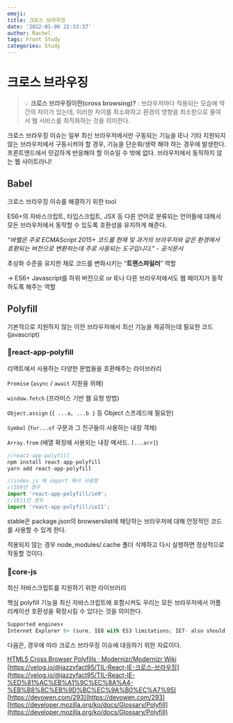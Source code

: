 ```yaml
---
emoji:
title: 크로스 브라우징
date: '2022-01-06 22:33:37'
author: Rachel
tags: Front Study
categories: Study
---
```


# <span style="font-weight: 900;">크로스 브라우징</span>

> 💡 **크로스 브라우징이란(cross browsing)?**
> : 브라우저마다 적용되는 모습에 약간의 차이가 있는데, 이러한 차이를 최소화하고 환경의 영향을 최소한으로 줄여서 웹 서비스를 최적화하는 것을 의미한다.

크로스 브라우징 이슈는 일부 최신 브라우저에서만 구동되는 기능을 IE나 기타 지원되지 않는 브라우저에서 구동시켜야 할 경우, 기능을 단순화/생략 해야 하는 경우에 발생한다.
프론트엔드에서 민감하게 반응해야 할 이슈일 수 밖에 없다.
브라우저에서 동작하지 않는 웹 사이트라니!

## <span style="font-weight: 600;">Babel</span>

크로스 브라우징 이슈를 해결하기 위한 tool

ES6+의 자바스크립트, 타입스크립트, JSX 등 다른 언어로 분류되는 언어들에 대해서 모든 브라우저에서 동작할 수 있도록 호환성을 유지하게 해준다.

_“바벨은 주로 ECMAScript 2015+ 코드를 현재 및 과거의 브라우저와 같은 환경에서 호환되는 버전으로 변환하는데 주로 사용되는 도구입니다.” - 공식문서_

추상화 수준을 유지한 채로 코드를 변화시키는 “**트랜스파일러**” 역할

→ ES6+ Javascript를 하위 버전으로 or IE나 다른 브라우저에서도 웹 페이지가 동작하도록 해주는 역할

## <span style="font-weight: 600;">Polyfill</span>

기본적으로 지원하지 않는 이전 브라우저에서 최신 기능을 제공하는데 필요한 코드 (javascript)

### 📍react-app-polyfill

리액트에서 사용하는 다양한 문법들을 호환해주는 라이브러리

`Promise` (`async` / `await` 지원을 위해)

`window.fetch` (프라미스 기반 웹 요청 방법)

`Object.assign` (`{ ...a, ...b }` 등 Object 스프레드에 필요한)

`Symbol` (`for...of` 구문과 그 친구들이 사용하는 내장 객체)

`Array.from` (배열 확장에 사용되는 내장 메서드. `[...arr]`)

```jsx
//react-app-polyfill
npm install react-app-polyfill
yarn add react-app-polyfill
```

```jsx
//index.js 에 import 해서 사용함
//IE9인 경우
import 'react-app-polyfill/ie9';
//IE11인 경우
import 'react-app-polyfill/ie11';
```

stable은 package.json의 browserslist에 해당하는 브라우저에 대해 안정적인 코드를 사용할 수 있게 한다.

적용되지 않는 경우 node_modules/.cache 폴더 삭제하고 다시 실행하면 정상적으로 작동할 것이다.

### 📍core-js

최신 자바스크립트를 지원하기 위한 라이브러리

핵심 polyfill 기능을 최신 자바스크립트에 포함시켜도 우리는 모든 브라우저에서 어플리케이션 호환성을 확장시킬 수 있다는 것을 의미한다.

```jsx
Supported engines⬆
Internet Explorer 8+ (sure, IE8 with ES3 limitations; IE7- also should work, but no longer tested)
```

다음은, 경우에 따라 크로스 브라우징 이슈에 대응하기 위한 자료이다.

[HTML5 Cross Browser Polyfills · Modernizr/Modernizr Wiki](https://github.com/Modernizr/Modernizr/wiki/HTML5-Cross-Browser-Polyfills)
[https://velog.io/@jazzyfact95/TIL-React-IE-크로스-브라우징](https://velog.io/@jazzyfact95/TIL-React-IE-%ED%81%AC%EB%A1%9C%EC%8A%A4-%EB%B8%8C%EB%9D%BC%EC%9A%B0%EC%A7%95)
[https://devowen.com/293](https://devowen.com/293)
[https://developer.mozilla.org/ko/docs/Glossary/Polyfill](https://developer.mozilla.org/ko/docs/Glossary/Polyfill)

```toc

```
